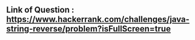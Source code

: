 ## Link of Question : https://www.hackerrank.com/challenges/java-string-reverse/problem?isFullScreen=true
